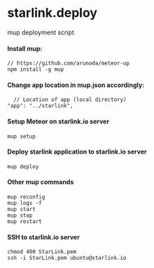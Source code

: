 # starlink.deploy
mup deployment script

#### Install mup:
    // https://github.com/arunoda/meteor-up
    npm install -g mup

#### Change app location in mup.json accordingly:
      // Location of app (local directory)
    "app": "../starlink",

#### Setup Meteor on starlink.io server
    mup setup

#### Deploy starlink application to starlink.io server
    mup deploy

#### Other mup commands
    mup reconfig
    mup logs -f
    mup start
    mup stop
    mup restart

#### SSH to starlink.io server
    chmod 400 StarLink.pem
    ssh -i StarLink.pem ubuntu@starlink.io

